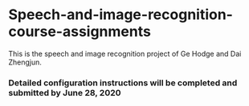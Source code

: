 # Speech-and-image-recognition-course-assignments
This is the speech and image recognition project of Ge Hodge and Dai Zhengjun.
### Detailed configuration instructions will be completed and submitted by June 28, 2020
